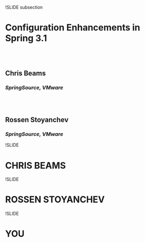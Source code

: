 !SLIDE subsection
# Configuration Enhancements in Spring 3.1
<br><br>
## Chris Beams
### _SpringSource, VMware_
<br><br>
## Rossen Stoyanchev
### _SpringSource, VMware_

!SLIDE
# CHRIS BEAMS

!SLIDE
# ROSSEN STOYANCHEV

!SLIDE
# YOU
